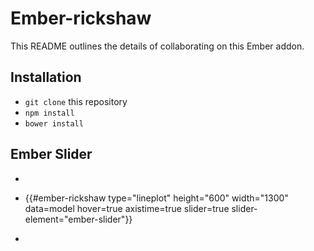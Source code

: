 # Ember-rickshaw

This README outlines the details of collaborating on this Ember addon.

## Installation

* `git clone` this repository
* `npm install`
* `bower install`

## Ember Slider

*  
* {{#ember-rickshaw type="lineplot" height="600" width="1300" data=model hover=true axistime=true slider=true slider-element="ember-slider"}}

* <div id="ember-slider"></div>
